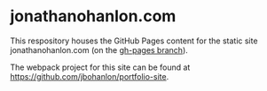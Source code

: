 # jonathanohanlon.com

This respository houses the GitHub Pages content for the static site jonathanohanlon.com (on the [gh-pages branch](https://github.com/jbohanlon/jbohanlon.github.io/tree/gh-pages)).

The webpack project for this site can be found at https://github.com/jbohanlon/portfolio-site.
